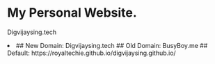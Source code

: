 # My Personal Website.
Digvijaysing.tech

<li>
## New Domain: Digvijaysing.tech
## Old Domain: BusyBoy.me
## Default: https://royaltechie.github.io/digvijaysing.github.io/
</li>

